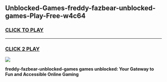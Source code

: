 
## Unblocked-Games-freddy-fazbear-unblocked-games-Play-Free-w4c64
<h3>
<a href="https://premium76.site?title=freddy-fazbear-unblocked-games&ref=10A">CLICK TO PLAY</a></h3>
<hr>

<h3>
<a href="https://premium76.site?title=freddy-fazbear-unblocked-games&ref=10A">CLICK 2 PLAY</a>
  
</h3>

<a href="https://premium76.site?title=freddy-fazbear-unblocked-games&ref=10A"><img src="https://clearcache.store/games.png"></a>


**freddy-fazbear-unblocked-games games unblocked: Your Gateway to Fun and Accessible Online Gaming**
